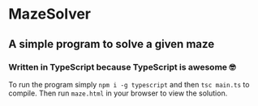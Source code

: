 # MazeSolver

## A simple program to solve a given maze

### Written in TypeScript because TypeScript is awesome 🤓

To run the program simply `npm i -g typescript` and then `tsc main.ts` to compile. Then run `maze.html` in your browser to view the solution.
